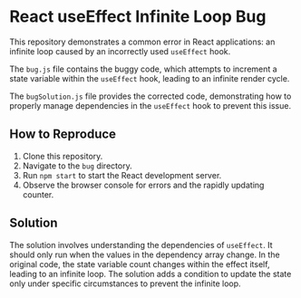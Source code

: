 # React useEffect Infinite Loop Bug

This repository demonstrates a common error in React applications: an infinite loop caused by an incorrectly used `useEffect` hook.

The `bug.js` file contains the buggy code, which attempts to increment a state variable within the `useEffect` hook, leading to an infinite render cycle.

The `bugSolution.js` file provides the corrected code, demonstrating how to properly manage dependencies in the `useEffect` hook to prevent this issue.

## How to Reproduce

1. Clone this repository.
2. Navigate to the `bug` directory.
3. Run `npm start` to start the React development server.
4. Observe the browser console for errors and the rapidly updating counter.

## Solution

The solution involves understanding the dependencies of `useEffect`. It should only run when the values in the dependency array change. In the original code, the state variable count changes within the effect itself, leading to an infinite loop. The solution adds a condition to update the state only under specific circumstances to prevent the infinite loop.